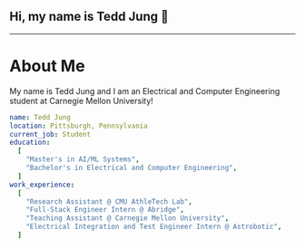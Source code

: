 ## Hi, my name is Tedd Jung 👋

<hr>

# About Me

My name is Tedd Jung and I am an Electrical and Computer Engineering student at Carnegie Mellon University!

```yaml
name: Tedd Jung
location: Pittsburgh, Pennsylvania
current_job: Student
education: 
  [
    "Master's in AI/ML Systems",
    "Bachelor's in Electrical and Computer Engineering",
  ]
work_experience:
  [
    "Research Assistant @ CMU AthleTech Lab",
    "Full-Stack Engineer Intern @ Abridge",
    "Teaching Assistant @ Carnegie Mellon University",
    "Electrical Integration and Test Engineer Intern @ Astrobotic",
  ]
```


<!--
**tedd1218/tedd1218** is a ✨ _special_ ✨ repository because its `README.md` (this file) appears on your GitHub profile.

Here are some ideas to get you started:

- 🔭 I’m currently working on ...
- 🌱 I’m currently learning ...
- 👯 I’m looking to collaborate on ...
- 🤔 I’m looking for help with ...
- 💬 Ask me about ...
- 📫 How to reach me: ...
- 😄 Pronouns: ...
- ⚡ Fun fact: ...
-->
